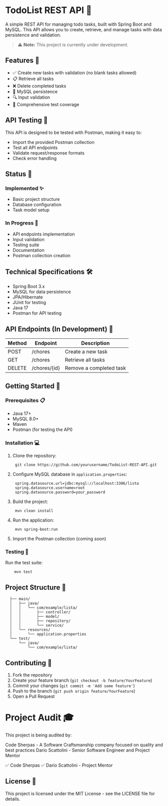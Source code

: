 # TodoList REST API 📝

A simple REST API for managing todo tasks, built with Spring Boot and MySQL. This API allows you to create, retrieve, and manage tasks with data persistence and validation.

> ⚠️ **Note:** This project is currently under development.

## Features 🌟

- ✅ Create new tasks with validation (no blank tasks allowed)
- 📋 Retrieve all tasks
- ❌ Delete completed tasks
- 💾 MySQL persistence
- 🔍 Input validation
- 🧪 Comprehensive test coverage

## API Testing 🚀

This API is designed to be tested with Postman, making it easy to:
- Import the provided Postman collection
- Test all API endpoints
- Validate request/response formats
- Check error handling

## Status 🚦

### Implemented ✨
- Basic project structure
- Database configuration
- Task model setup

### In Progress 🔄
- API endpoints implementation
- Input validation
- Testing suite
- Documentation
- Postman collection creation

## Technical Specifications 🛠️

- Spring Boot 3.x
- MySQL for data persistence
- JPA/Hibernate
- JUnit for testing
- Java 17
- Postman for API testing

## API Endpoints (In Development) 🔌

| Method | Endpoint | Description |
|--------|----------|-------------|
| POST   | /chores  | Create a new task |
| GET    | /chores  | Retrieve all tasks |
| DELETE | /chores/{id} | Remove a completed task |

## Getting Started 🚀

### Prerequisites 📋

- Java 17+
- MySQL 8.0+
- Maven
- Postman (for testing the API)

### Installation 💻

1. Clone the repository:

        git clone https://github.com/yourusername/TodoList-REST-API.git


2. Configure MySQL database in `application.properties`:
   

        spring.datasource.url=jdbc:mysql://localhost:3306/lista
        spring.datasource.username=root
        spring.datasource.password=your_password


3. Build the project:

        mvn clean install


4. Run the application:

        mvn spring-boot:run


5. Import the Postman collection (coming soon)

### Testing 🧪

Run the test suite:

        mvn test


## Project Structure 📂


      ├── main/
      │   ├── java/
      │   │   └── com/example/lista/
      │   │       ├── controller/
      │   │       ├── model/
      │   │       ├── repository/
      │   │       └── service/
      │   └── resources/
      │       └── application.properties
      └── test/
          └── java/
              └── com/example/lista/


## Contributing 🤝

1. Fork the repository
2. Create your feature branch (`git checkout -b feature/YourFeature`)
3. Commit your changes (`git commit -m 'Add some feature'`)
4. Push to the branch (`git push origin feature/YourFeature`)
5. Open a Pull Request

# Project Audit 🎓

This project is being audited by:

Code Sherpas - A Software Craftsmanship company focused on quality and best practices
Dario Scattolini - Senior Software Engineer and Project Mentor

✅ Code Sherpas 
✅ Dario Scattolini - Project Mentor

## License 📄

This project is licensed under the MIT License - see the LICENSE file for details.
